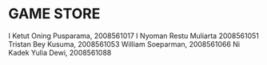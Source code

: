 # GAME STORE
I Ketut Oning Pusparama, 2008561017
I Nyoman Restu Muliarta 2008561051
Tristan Bey Kusuma, 2008561053
William Soeparman, 2008561066
Ni Kadek Yulia Dewi, 2008561088
